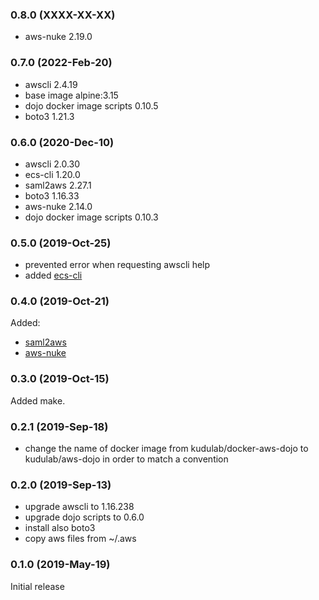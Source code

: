 ### 0.8.0 (XXXX-XX-XX)

* aws-nuke 2.19.0

### 0.7.0 (2022-Feb-20)

* awscli 2.4.19
* base image alpine:3.15
* dojo docker image scripts 0.10.5
* boto3 1.21.3

### 0.6.0 (2020-Dec-10)

* awscli 2.0.30
* ecs-cli 1.20.0
* saml2aws 2.27.1
* boto3 1.16.33
* aws-nuke 2.14.0
* dojo docker image scripts 0.10.3

### 0.5.0 (2019-Oct-25)
* prevented error when requesting awscli help
* added [ecs-cli](https://docs.aws.amazon.com/AmazonECS/latest/developerguide/ECS_CLI.html)

### 0.4.0 (2019-Oct-21)
Added:
* [saml2aws](https://github.com/Versent/saml2aws)
* [aws-nuke](https://github.com/rebuy-de/aws-nuke)


### 0.3.0 (2019-Oct-15)
Added make.

### 0.2.1 (2019-Sep-18)

* change the name of docker image from kudulab/docker-aws-dojo to
 kudulab/aws-dojo in order to match a convention

### 0.2.0 (2019-Sep-13)

* upgrade awscli to 1.16.238
* upgrade dojo scripts to 0.6.0
* install also boto3
* copy aws files from ~/.aws

### 0.1.0 (2019-May-19)

Initial release
